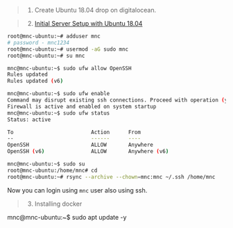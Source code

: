 
> 1. Create Ubuntu 18.04 drop on digitalocean.

> 2. [Initial Server Setup with Ubuntu 18.04](https://www.digitalocean.com/community/tutorials/initial-server-setup-with-ubuntu-18-04)
```sh
root@mnc-ubuntu:~# adduser mnc
# password - mnc1234
root@mnc-ubuntu:~# usermod -aG sudo mnc
root@mnc-ubuntu:~# su mnc

mnc@mnc-ubuntu:~$ sudo ufw allow OpenSSH
Rules updated
Rules updated (v6)

mnc@mnc-ubuntu:~$ sudo ufw enable
Command may disrupt existing ssh connections. Proceed with operation (y|n)? y
Firewall is active and enabled on system startup
mnc@mnc-ubuntu:~$ sudo ufw status
Status: active

To                         Action      From
--                         ------      ----
OpenSSH                    ALLOW       Anywhere                  
OpenSSH (v6)               ALLOW       Anywhere (v6)  

mnc@mnc-ubuntu:~$ sudo su
root@mnc-ubuntu:/home/mnc# cd
root@mnc-ubuntu:~# rsync --archive --chown=mnc:mnc ~/.ssh /home/mnc
```

Now you can login using `mnc` user also using ssh.

> 3. Installing docker

mnc@mnc-ubuntu:~$ sudo apt update -y

